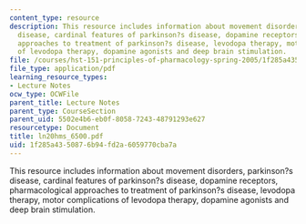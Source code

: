 ```yaml
---
content_type: resource
description: This resource includes information about movement disorders, parkinson?s
  disease, cardinal features of parkinson?s disease, dopamine receptors, pharmacological
  approaches to treatment of parkinson?s disease, levodopa therapy, motor complications
  of levodopa therapy, dopamine agonists and deep brain stimulation.
file: /courses/hst-151-principles-of-pharmacology-spring-2005/1f285a4350876b94fd2a6059770cba7a_ln20hms_6500.pdf
file_type: application/pdf
learning_resource_types:
- Lecture Notes
ocw_type: OCWFile
parent_title: Lecture Notes
parent_type: CourseSection
parent_uid: 5502e4b6-eb0f-8058-7243-48791293e627
resourcetype: Document
title: ln20hms_6500.pdf
uid: 1f285a43-5087-6b94-fd2a-6059770cba7a
---
```

This resource includes information about movement disorders, parkinson?s disease, cardinal features of parkinson?s disease, dopamine receptors, pharmacological approaches to treatment of parkinson?s disease, levodopa therapy, motor complications of levodopa therapy, dopamine agonists and deep brain stimulation.


